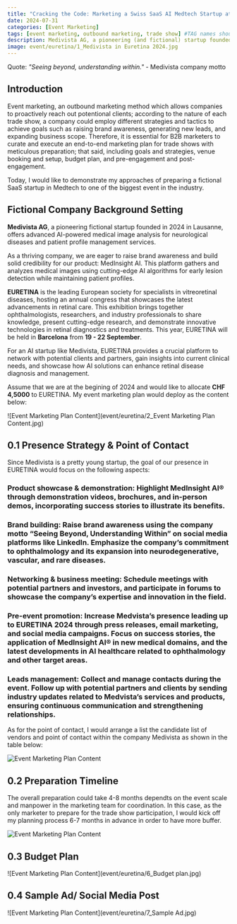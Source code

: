 ```yaml
---
title: "Cracking the Code: Marketing a Swiss SaaS AI Medtech Startup at Global Trade Shows"
date: 2024-07-31
categories: [Event Marketing]
tags: [event marketing, outbound marketing, trade show] #TAG names should always be lowercase
description: Medivista AG, a pioneering (and fictional) startup founded in 2024 in Lausanne, specializes in cutting-edge AI-powered medical image analysis and patient profile management services. As a B2B Event Manager, I’ll showcase my strategies at Euretina 2024 to amplify our presence in the ophthalmology sector, detailing our meticulous event marketing management plan to ensure a powerful impact.
image: event/euretina/1_Medivista in Euretina 2024.jpg
---
```


Quote: *"Seeing beyond, understanding within."* - Medivista company motto

## Introduction

Event marketing, an outbound marketing method which allows companies to proactively reach out potentional clients; according to the nature of each trade show, a company could employ different strategies and tactics to achieve goals such as raising brand awareness, generating new leads, and expanding business scope. Therefore, it is essential for B2B marketers to curate and execute an end-to-end marketing plan for trade shows with meticulous preparation; that said, including goals and strategies, venue booking and setup, budget plan, and pre-engagement and post-engagement.

Today, I would like to demonstrate my approaches of preparing a fictional SaaS startup in Medtech to one of the biggest event in the industry.

## Fictional Company Background Setting

**Medivista AG**, a pioneering fictional startup founded in 2024 in Lausanne, offers advanced AI-powered medical image analysis for neurological diseases and patient profile management services.

As a thriving company, we are eager to raise brand awareness and build solid credibility for our product: MedInsight AI. This platform gathers and analyzes medical images using cutting-edge AI algorithms for early lesion detection while maintaining patient profiles.

**EURETINA** is the leading European society for specialists in vitreoretinal diseases, hosting an annual congress that showcases the latest advancements in retinal care. This exhibition brings together ophthalmologists, researchers, and industry professionals to share knowledge, present cutting-edge research, and demonstrate innovative technologies in retinal diagnostics and treatments. This year, EURETINA will be held in **Barcelona** from **19 - 22 September**.

For an AI startup like Medivista, EURETINA provides a crucial platform to network with potential clients and partners, gain insights into current clinical needs, and showcase how AI solutions can enhance retinal disease diagnosis and management.

Assume that we are at the begining of 2024 and would like to allocate **CHF 4,5000** to EURETINA. My event marketing plan would deploy as the content below:

![Event Marketing Plan Content](event/euretina/2_Event Marketing Plan Content.jpg)

## 0.1 Presence Strategy & Point of Contact
Since Medivista is a pretty young startup, the goal of our presence in EURETINA would focus on the following aspects:
### **Product showcase & demonstration:** Highlight MedInsight AI® through demonstration videos, brochures, and in-person demos, incorporating success stories to illustrate its benefits.

### **Brand building:** Raise brand awareness using the company motto “Seeing Beyond, Understanding Within” on social media platforms like LinkedIn. Emphasize the company’s commitment to ophthalmology and its expansion into neurodegenerative, vascular, and rare diseases.

### **Networking & business meeting:** Schedule meetings with potential partners and investors, and participate in forums to showcase the company’s expertise and innovation in the field.

### **Pre-event promotion:** Increase Medvista’s presence leading up to EURETINA 2024 through press releases, email marketing, and social media campaigns. Focus on success stories, the application of MedInsight AI® in new medical domains, and the latest developments in AI healthcare related to ophthalmology and other target areas.

### **Leads management:** Collect and manage contacts during the event. Follow up with potential partners and clients by sending industry updates related to Medvista’s services and products, ensuring continuous communication and strengthening relationships.

As for the point of contact, I would arrange a list the candidate list of vendors and point of contact within the company Medivista as shown in the table below:

![Event Marketing Plan Content](event/euretina/POC.jpg)

## 0.2 Preparation Timeline
The overall preparation could take 4-8 months dependts on the event scale and manpower in the marketing team for coordination. In this case, as the only marketer to prepare for the trade show participation, I would kick off my planning process 6-7 months in advance in order to have more buffer.

![Event Marketing Plan Content](event/euretina/timeline.jpg)

## 0.3 Budget Plan

![Event Marketing Plan Content](event/euretina/6_Budget plan.jpg)

## 0.4 Sample Ad/ Social Media Post

![Event Marketing Plan Content](event/euretina/7_Sample Ad.jpg)
